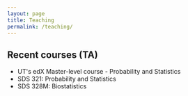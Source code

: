 ```yaml
---
layout: page
title: Teaching
permalink: /teaching/
---
```


## Recent courses (TA)
- UT's edX Master-level course - Probability and Statistics
- SDS 321: Probability and Statistics 
- SDS 328M: Biostatistics   


